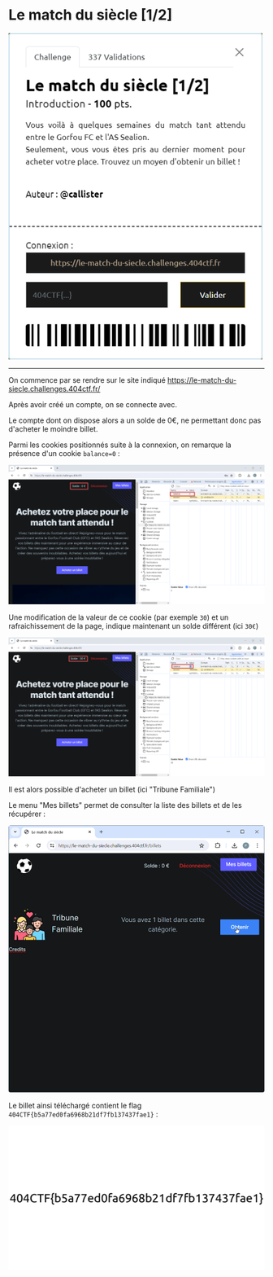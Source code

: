# Le match du siècle [1/2]

<img alt="énoncé du challenge" src="enonce.png" width=500>

----

On commence par se rendre sur le site indiqué https://le-match-du-siecle.challenges.404ctf.fr/

Après avoir créé un compte, on se connecte avec.

Le compte dont on dispose alors a un solde de 0€, ne permettant donc pas d'acheter le moindre billet.

Parmi les cookies positionnés suite à la connexion, on remarque la présence d'un cookie `balance=0` :

![Solde compte à 0€](./page-accueil.png)

Une modification de la valeur de ce cookie (par exemple `30`) et un rafraichissement de la page, indique maintenant un solde différent (ici `30€`)

![Solde compte à 30€](./page-accueil-solde-30euros.png)

Il est alors possible d'acheter un billet (ici "Tribune Familiale")

Le menu "Mes billets" permet de consulter la liste des billets et de les récupérer :

![Liste des billets](./page-billets.png)

Le billet ainsi téléchargé contient le flag `404CTF{b5a77ed0fa6968b21df7fb137437fae1}` :

![Le billet](./flag.png)
